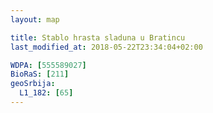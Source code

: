 ```yaml
---
layout: map

title: Stablo hrasta sladuna u Bratincu
last_modified_at: 2018-05-22T23:34:04+02:00

WDPA: [555589027]
BioRaS: [211]
geoSrbija:
  L1_182: [65]
---
```

